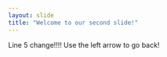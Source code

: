 ```yaml
---
layout: slide
title: "Welcome to our second slide!"
---
```

Line 5 change!!!!
Use the left arrow to go back!